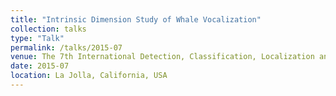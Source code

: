 ```yaml
---
title: "Intrinsic Dimension Study of Whale Vocalization"
collection: talks
type: "Talk"
permalink: /talks/2015-07
venue: The 7th International Detection, Classification, Localization and Density Estimation Workshop 
date: 2015-07
location: La Jolla, California, USA
---
```

